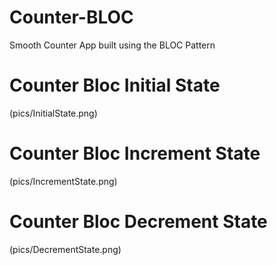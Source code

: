 # Counter-BLOC
Smooth Counter App built using the BLOC Pattern

# Counter Bloc Initial State
(pics/InitialState.png)

# Counter Bloc Increment State
(pics/IncrementState.png)

# Counter Bloc Decrement State
(pics/DecrementState.png)

